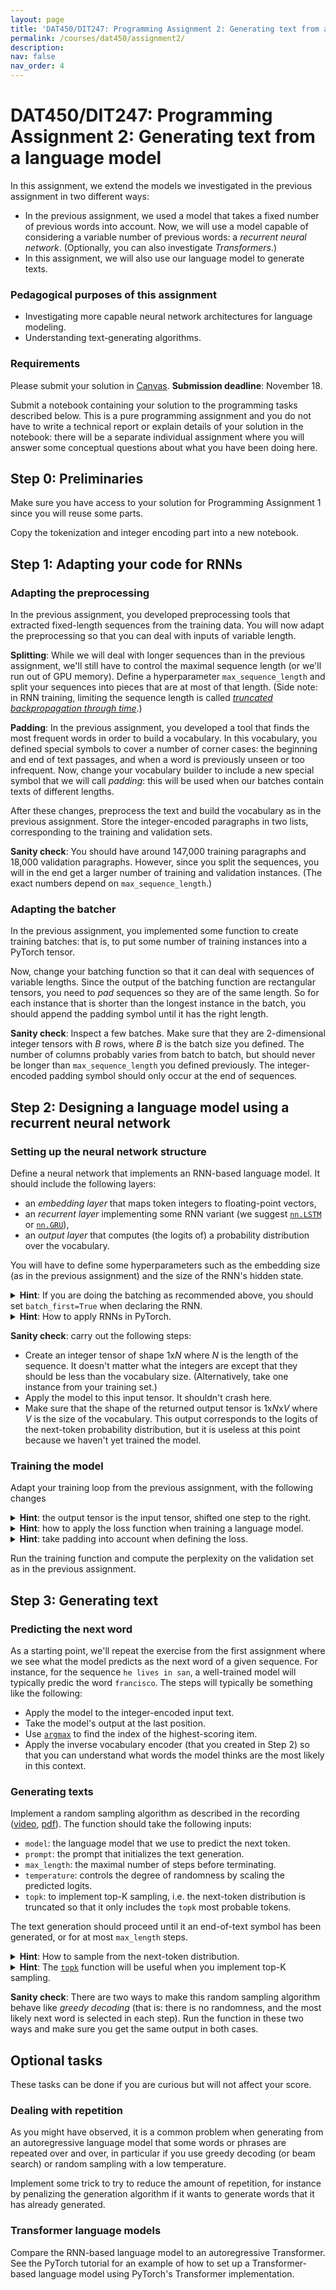 ```yaml
---
layout: page
title: 'DAT450/DIT247: Programming Assignment 2: Generating text from a language model'
permalink: /courses/dat450/assignment2/
description:
nav: false
nav_order: 4
---
```


# DAT450/DIT247: Programming Assignment 2: Generating text from a language model

In this assignment, we extend the models we investigated in the previous assignment in two different ways:
- In the previous assignment, we used a model that takes a fixed number of previous words into account. Now, we will use a model capable of considering a variable number of previous words: a *recurrent neural network*. (Optionally, you can also investigate *Transformers*.)
- In this assignment, we will also use our language model to generate texts.

### Pedagogical purposes of this assignment
- Investigating more capable neural network architectures for language modeling.
- Understanding text-generating algorithms.

### Requirements

Please submit your solution in [Canvas](https://chalmers.instructure.com/courses/31739/assignments/98455). **Submission deadline**: November 18.

Submit a notebook containing your solution to the programming tasks described below. This is a pure programming assignment and you do not have to write a technical report or explain details of your solution in the notebook: there will be a separate individual assignment where you will answer some conceptual questions about what you have been doing here.

## Step 0: Preliminaries

Make sure you have access to your solution for Programming Assignment 1 since you will reuse some parts.

Copy the tokenization and integer encoding part into a new notebook.

## Step 1: Adapting your code for RNNs

### Adapting the preprocessing

In the previous assignment, you developed preprocessing tools that extracted fixed-length sequences from the training data. You will now adapt the preprocessing so that you can deal with inputs of variable length.

**Splitting**: While we will deal with longer sequences than in the previous assignment, we'll still have to control the maximal sequence length (or we'll run out of GPU memory). Define a hyperparameter `max_sequence_length` and split your sequences into pieces that are at most of that length. (Side note: in RNN training, limiting the sequence length is called <a href="https://d2l.ai/chapter_recurrent-neural-networks/bptt.html"><em>truncated backpropagation through time</em></a>.)

**Padding**: In the previous assignment, you developed a tool that finds the most frequent words in order to build a vocabulary. In this vocabulary, you defined special symbols to cover a number of corner cases: the beginning and end of text passages, and when a word is previously unseen or too infrequent.
Now, change your vocabulary builder to include a new special symbol that we will call *padding*: this will be used when our batches contain texts of different lengths.

After these changes, preprocess the text and build the vocabulary as in the previous assignment. Store the integer-encoded paragraphs in two lists, corresponding to the training and validation sets. 

**Sanity check**: You should have around 147,000 training paragraphs and 18,000 validation paragraphs. However, since you split the sequences, you will in the end get a larger number of training and validation instances. (The exact numbers depend on `max_sequence_length`.)

### Adapting the batcher

In the previous assignment, you implemented some function to create training batches: that is, to put some number of training instances into a PyTorch tensor.

Now, change your batching function so that it can deal with sequences of variable lengths.
Since the output of the batching function are rectangular tensors, you need to *pad* sequences so they are of the same length.
So for each instance that is shorter than the longest instance in the batch, you should append the padding symbol until it has the right length.

**Sanity check**: Inspect a few batches. Make sure that they are 2-dimensional integer tensors with *B* rows, where *B* is the batch size you defined. The number of columns probably varies from batch to batch, but should never be longer than `max_sequence_length` you defined previously.
The integer-encoded padding symbol should only occur at the end of sequences.

## Step 2: Designing a language model using a recurrent neural network

### Setting up the neural network structure

Define a neural network that implements an RNN-based language model. It should include the following layers:

- an *embedding layer* that maps token integers to floating-point vectors,
- an *recurrent layer* implementing some RNN variant (we suggest [`nn.LSTM`](https://pytorch.org/docs/stable/generated/torch.nn.LSTM.html) or [`nn.GRU`](https://pytorch.org/docs/stable/generated/torch.nn.GRU.html)),
- an *output layer* that computes (the logits of) a probability distribution over the vocabulary.

You will have to define some hyperparameters such as the embedding size (as in the previous assignment) and the size of the RNN's hidden state.

<details>
<summary><b>Hint</b>: If you are doing the batching as recommended above, you should set <code>batch_first=True</code> when declaring the RNN.</summary>
<div style="margin-left: 10px; border-radius: 4px; background: #ddfff0; border: 1px solid black; padding: 5px;">
The input to an RNN is a 3-dimensional tensor. If we set <code>batch_first=True</code>, then we assume that the input tensor is arranged as (<em>B</em>, <em>N</em>, <em>E</em>) where <em>B</em> is the batch size, <em>N</em> is the sequence length, and <em>E</em> the embedding dimensionality. In this case, the RNN "walks" along the second dimension: that is, over the sequence of tokens.

If on the other hand you set <code>batch_first=False</code>, then the RNN walks along the first dimension of the input tensor and it is assumed to be arranged as (<em>N</em>, <em>B</em>, <em>E</em>).
</div>
</details>

<details>
<summary><b>Hint</b>: How to apply RNNs in PyTorch.</summary>
<div style="margin-left: 10px; border-radius: 4px; background: #ddfff0; border: 1px solid black; padding: 5px;">
<p>
Take a look at the documentation of one of the RNN types in PyTorch. For instance, here is the documentation of <a href="https://pytorch.org/docs/stable/generated/torch.nn.LSTM.html"><code>nn.LSTM</code></a>. In particular, look at the section called <b>Outputs</b>. It is important to note here that all types of RNNs return <b>two</b> outputs when you call them in the forward pass. In this assignment, you will need the <b>first</b> of these outputs, which correspond to the RNN's output for each <em>token</em>. (The other outputs are the <em>layer-wise</em> outputs.)
</p>
<p>
As we discussed in the previous assignment, PyTorch allows users to set up neural networks in different ways: the more compact approach using <code>nn.Sequential</code>, and the more powerful approach by inheriting from <code>nn.Module</code>.
</p>

<p>
If you implement your language model by inheriting from <code>nn.Module</code>, just remember that the RNN gives two outputs in the forward pass, and that you just need the first of them.
</p>
<pre>
class MyRNNBasedLanguageModel(nn.Module):
  def __init__(self, ... ):
    super().__init__()
    ... initialize model components here ...
    
  def forward(self, batch):
    embedded = ... apply the embedding layer ...
    rnn_out, _ = self.rnn(embedded)
    ... do the rest ...
</pre>

<p>
If you define your model using a <code>nn.Sequential</code>, we need a workaround to deal with the complication that the RNN returns two outputs. Here is one way to do it.
</p>
<pre>
class RNNOutputExtractor(nn.Module):
    def __init__(self):
        super().__init__()
    
    def forward(self, rnn_out):
        return rnn_out[0]
</pre>
<p>
The <code>RNNOutputExtractor</code> can then be put after the RNN in your list of layers.
</p>
</div>
</details>

**Sanity check**: carry out the following steps:
- Create an integer tensor of shape 1x*N* where *N* is the length of the sequence. It doesn't matter what the integers are except that they should be less than the vocabulary size. (Alternatively, take one instance from your training set.)
- Apply the model to this input tensor. It shouldn't crash here.
- Make sure that the shape of the returned output tensor is 1x*N*x*V* where *V* is the size of the vocabulary. This output corresponds to the logits of the next-token probability distribution, but it is useless at this point because we haven't yet trained the model.

### Training the model

Adapt your training loop from the previous assignment, with the following changes

<details>
<summary><b>Hint</b>: the output tensor is the input tensor, shifted one step to the right.</summary>
<div style="margin-left: 10px; border-radius: 4px; background: #ddfff0; border: 1px solid black; padding: 5px;">
For instance, let's say our training text is <em>This is great !</em> (in practice, the words will be integer-coded).
That means that at the first word (<em>This</em>), we want the model to predict the second word (<em>is</em>). At the second word, the goal is to predict <em>great</em>, and so on.

So when you process a batch in the training loop, you should probably split it into an input and an output part:
<pre>
input_tokens = batch[:, :-1]
output_tokens = batch[:, 1:]
</pre>
</div>
This means that the input consists of all the columns in the batch except the last one, and the output of all the columns except the first one.
</details>

<details>
<summary><b>Hint</b>: how to apply the loss function when training a language model.</summary>
<div style="margin-left: 10px; border-radius: 4px; background: #ddfff0; border: 1px solid black; padding: 5px;">
The loss function (<a href="https://pytorch.org/docs/stable/generated/torch.nn.CrossEntropyLoss.html"><code>CrossEntropyLoss</code></a>) expects two input tensors:
<ul>
<li>the <em>logits</em> (that is: the unnormalized log probabilities) of the predictions,</li>
<li>the <em>targets</em>, that is the true output values we want the model to predict.</li>
</ul>

Here, the tensor is expected to be one-dimensional (of length <em>B</em>, where <em>B</em> is the batch size) and the logits tensor to be two-dimensional (of shape (<em>B</em>, <em>V</em>) where <em>V</em> is the number of choices).

In our case, the loss function's expected input format requires a small trick, since our targets tensor is two-dimensional (<em>B</em>, <em>N</em>) where <em>N</em> is the maximal text length in the batch. Analogously, the logits tensor is three-dimensional (<em>B</em>, <em>N</em>, <em>V</em>). To deal with this, you need to reshape the tensors before applying the loss function.
<pre>
targets = targets.view(-1)                  # 2-dimensional -> 1-dimensional
logits = logits.view(-1, logits.shape[-1])  # 3-dimensional -> 2-dimensional
</pre>
</div>
</details>

<details>
<summary><b>Hint</b>: take padding into account when defining the loss.</summary>
<div style="margin-left: 10px; border-radius: 4px; background: #ddfff0; border: 1px solid black; padding: 5px;">
When the loss is computed, we don't want to include the positions where we have inserted the dummy padding tokens.
<a href="https://pytorch.org/docs/stable/generated/torch.nn.CrossEntropyLoss.html"><code>CrossEntropyLoss</code></a> has a parameter <code>ignore_index</code> that you can set to the integer you use to represent the padding tokens.
</div>
</details>

Run the training function and compute the perplexity on the validation set as in the previous assignment.

## Step 3: Generating text

### Predicting the next word

As a starting point, we'll repeat the exercise from the first assignment where we see what the model predicts as the next word of a given sequence. For instance, for the sequence `he lives in san`, a well-trained model will typically predic the word `francisco`. The steps will typically be something like the following:

- Apply the model to the integer-encoded input text.
- Take the model's output at the last position.
- Use <a href="https://pytorch.org/docs/stable/generated/torch.argmax.html"><code>argmax</code></a> to find the index of the highest-scoring item.
- Apply the inverse vocabulary encoder (that you created in Step 2) so that you can understand what words the model thinks are the most likely in this context.

### Generating texts

Implement a random sampling algorithm as described in the recording ([video](https://youtu.be/QtwpM-OGOew), [pdf](http://www.cse.chalmers.se/~richajo/dat450/lectures/l4/m4_3.pdf)). The function should take the following inputs:

- `model`: the language model that we use to predict the next token.
- `prompt`: the prompt that initializes the text generation.
- `max_length`: the maximal number of steps before terminating.
- `temperature`: controls the degree of randomness by scaling the predicted logits.
- `topk`: to implement top-K sampling, i.e. the next-token distribution is truncated so that it only includes the `topk` most probable tokens.

The text generation should proceed until it an end-of-text symbol has been generated, or for at most `max_length` steps.

<details>
<summary><b>Hint</b>: How to sample from the next-token distribution.</summary>
<div style="margin-left: 10px; border-radius: 4px; background: #ddfff0; border: 1px solid black; padding: 5px;">
<p>
The easiest option is probably to use <a href="https://pytorch.org/docs/stable/distributions.html#categorical"><code>torch.distributions.Categorical</code></a>.
<code>Categorical</code> is a probability distribution over a set of choices, each of which has its own probability. So this is equivalent to the case where we have a set of possible next tokens, with different probabilities.
</p>

<p>
The following code shows an example of how <code>Categorical</code> can be used. In your code, you will replace <code>example_logits</code> with the next-token distribution predicted by your language model.
</p>

<pre>
# Logits of the probabilities of 5 different choices.
example_logits = torch.tensor([0.0, 0.5, -0.2, 0.1, 0.05])
example_distr = Categorical(logits=example_logits)
sampled = example_distr.sample()
</pre>
</div>
</details>

<details>
<summary><b>Hint</b>: The <a href="https://pytorch.org/docs/stable/generated/torch.topk.html"><code>topk</code></a> function will be useful when you implement top-K sampling.</summary>
<div style="margin-left: 10px; border-radius: 4px; background: #ddfff0; border: 1px solid black; padding: 5px;">
This function takes a tensor as input and returns the <em>k</em> highest scores and their corresponding indices.
</div>
</details>

**Sanity check**: There are two ways to make this random sampling algorithm behave like *greedy decoding* (that is: there is no randomness, and the most likely next word is selected in each step). Run the function in these two ways and make sure you get the same output in both cases.

## Optional tasks

These tasks can be done if you are curious but will not affect your score.

### Dealing with repetition

As you might have observed, it is a common problem when generating from an autoregressive language model that some words or phrases are repeated over and over, in particular if you use greedy decoding (or beam search) or random sampling with a low temperature.

Implement some trick to try to reduce the amount of repetition, for instance by penalizing the generation algorithm if it wants to generate words that it has already generated.

### Transformer language models

Compare the RNN-based language model to an autoregressive Transformer. See the PyTorch tutorial for an example of how to set up a Transformer-based language model using PyTorch's Transformer implementation.
